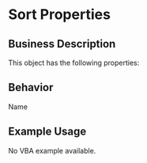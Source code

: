 # Sort Properties

## Business Description
This object has the following properties:

## Behavior
Name

## Example Usage
No VBA example available.